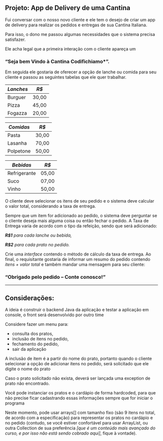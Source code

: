 ## Projeto: App de Delivery de uma Cantina
Fui conversar com o nosso novo cliente e ele tem o desejo de criar um app de delivery para realizar os pedidos e entregas de sua Cantina Italiana.

Para isso, o dono me passou algumas necessidades que o sistema precisa satisfazer.

Ele acha legal que a primeira interação com o cliente apareça um 
### “Seja bem Vindo à Cantina Codifichiamo*”.

Em seguida ele gostaria de oferecer a opção de lanche ou comida para seu cliente e passou as seguintes tabelas que ele quer trabalhar.

| _Lanches_ | _R$_  |
|-----------|-------|
| Burguer   | 30,00 |
| Pizza     | 45,00 |
| Fogazza   | 20,00 |

| _Comidas_ | _R$_  |
|-----------|-------|
| Pasta     | 30,00 |
| Lasanha   | 70,00 |
| Polpetone | 50,00 |

| _Bebidas_    | _R$_  |
|--------------|-------|
| Refrigerante | 05,00 |
| Suco         | 07,00 |
| Vinho        | 50,00 |

O cliente deve selecionar os itens de seu pedido e o sistema deve calcular o valor total, considerando a taxa de entrega.

Sempre que um item for adicionado ao pedido, o sistema deve perguntar se o cliente deseja mais alguma coisa ou então fechar o pedido.
A Taxa de Entrega varia de acordo com o tipo da refeição, sendo que será adicionado: 

_**R$1** para cada lanche ou bebida,_ 

_**R$2** para cada prato no pedido._

Crie uma _interface_ contendo o método de cálculo da taxa de entrega.
Ao final, o requisitante gostaria de informar um resumo do pedido contendo _itens + valor total_ e também mandar uma mensagem para seu cliente: 
### “Obrigado pelo pedido – Conte conosco!”

***

## Considerações:

A ideia é construir o backend Java da aplicação e testar a aplicação em console, o front será desenvolvido por outro time

Considere fazer um menu para: 
- consulta dos pratos, 
- inclusão de itens no pedido, 
- fechamento do pedido, 
- sair da aplicação

A inclusão de item é a partir do nome do prato, portanto quando o cliente selecionar a opção de adicionar itens no pedido, será solicitado que ele digite o nome do prato

Caso o prato solicitado não exista, deverá ser lançada uma exception de prato não encontrado.

Você pode instanciar os pratos e o cardápio de forma hardcoded, para que não precise ficar cadastrando essas informações sempre que for iniciar o programa

Neste momento, pode usar arrays[] com tamanho fixo (são 9 itens no total, de acordo com a especificação) para representar os pratos no cardápio e no pedido (contudo, se você estiver confortável para usar ArrayList, ou outra Collection de sua preferência
_[que é um conteúdo mais avançado do curso, e por isso não está sendo cobrado aqui]_, fique à vontade).
